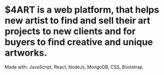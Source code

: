 # $4ART is a web platform, that helps new artist to find and sell their art projects to new clients and for buyers to find creative and unique artworks.
Made with: JavaScript, React, NodeJs, MongoDB, CSS, Bootstrap.
